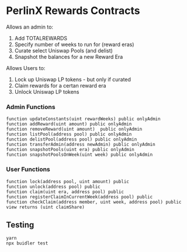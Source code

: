 # PerlinX Rewards Contracts


Allows an admin to:
1) Add TOTALREWARDS
2) Specify number of weeks to run for (reward eras)
3) Curate select Uniswap Pools (and delist)
4) Snapshot the balances for a new Reward Era

Allows Users to:
1) Lock up Uniswap LP tokens - but only if curated
2) Claim rewards for a certan reward era 
3) Unlock Uniswap LP tokens

### Admin Functions
```solidity
function updateConstants(uint rewardWeeks) public onlyAdmin
function addReward(uint amount) public onlyAdmin
function removeReward(uint amount)  public onlyAdmin
function listPool(address pool) public onlyAdmin
function delistPool(address pool) public onlyAdmin
function transferAdmin(address newAdmin) public onlyAdmin
function snapshotPools(uint era) public onlyAdmin
function snapshotPoolsOnWeek(uint week) public onlyAdmin
```


### User Functions
```solidity
function lock(address pool, uint amount) public
function unlock(address pool) public
function claim(uint era, address pool) public
function registerClaimInCurrentWeek(address pool) public
function checkClaim(address member, uint week, address pool) public view returns (uint claimShare)
```


## Testing

```
yarn
npx buidler test
```